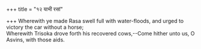 +++
title = "१२ याभी रसां"

+++
Wherewith ye made Rasa swell full with water-floods, and urged to victory the car without a horse;  
     Wherewith Trisoka drove forth his recovered cows,--Come hither unto us, O Asvins, with those aids.